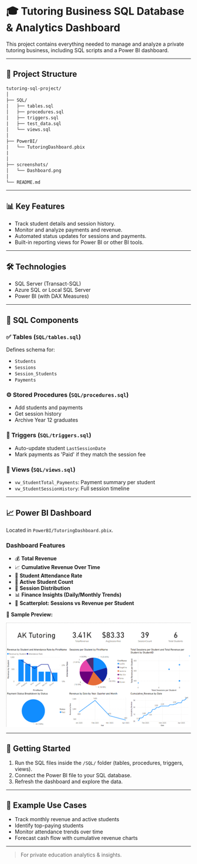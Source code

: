 # 🎓 Tutoring Business SQL Database & Analytics Dashboard

This project contains everything needed to manage and analyze a private tutoring business, including SQL scripts and a Power BI dashboard.

---

## 📁 Project Structure

```
tutoring-sql-project/
│
├── SQL/
│   ├── tables.sql
│   ├── procedures.sql
│   ├── triggers.sql
|   ├── test_data.sql
│   └── views.sql
│
├── PowerBI/
│   └── TutoringDashboard.pbix
|   
│
├── screenshots/
│   └── Dashboard.png
│
└── README.md
```

---

## 📊 Key Features

- Track student details and session history.
- Monitor and analyze payments and revenue.
- Automated status updates for sessions and payments.
- Built-in reporting views for Power BI or other BI tools.

---

## 🛠️ Technologies

- SQL Server (Transact-SQL)
- Azure SQL or Local SQL Server
- Power BI (with DAX Measures)

---

## 🧩 SQL Components

### ✅ Tables (`SQL/tables.sql`)
Defines schema for:
- `Students`
- `Sessions`
- `Session_Students`
- `Payments`

### ⚙️ Stored Procedures (`SQL/procedures.sql`)
- Add students and payments
- Get session history
- Archive Year 12 graduates

### 🔁 Triggers (`SQL/triggers.sql`)
- Auto-update student `LastSessionDate`
- Mark payments as 'Paid' if they match the session fee

### 📄 Views (`SQL/views.sql`)
- `vw_StudentTotal_Payments`: Payment summary per student
- `vw_StudentSessionHistory`: Full session timeline

---

## 📈 Power BI Dashboard

Located in `PowerBI/TutoringDashboard.pbix`.

### Dashboard Features

- 💰 **Total Revenue**
- 📈 **Cumulative Revenue Over Time**
- 🎯 **Student Attendance Rate**
- 👤 **Active Student Count**
- 📍 **Session Distribution**
- 📊 **Finance Insights (Daily/Monthly Trends)**
- 📌 **Scatterplot: Sessions vs Revenue per Student**

📸 **Sample Preview:**

![Dashboard Screenshot](./screenshots/Dashboard.png)

---

## 🚀 Getting Started

1. Run the SQL files inside the `/SQL/` folder (tables, procedures, triggers, views).
3. Connect the Power BI file to your SQL database.
4. Refresh the dashboard and explore the data.

---

## 📌 Example Use Cases

- Track monthly revenue and active students
- Identify top-paying students
- Monitor attendance trends over time
- Forecast cash flow with cumulative revenue charts

---
> For private education analytics & insights.

